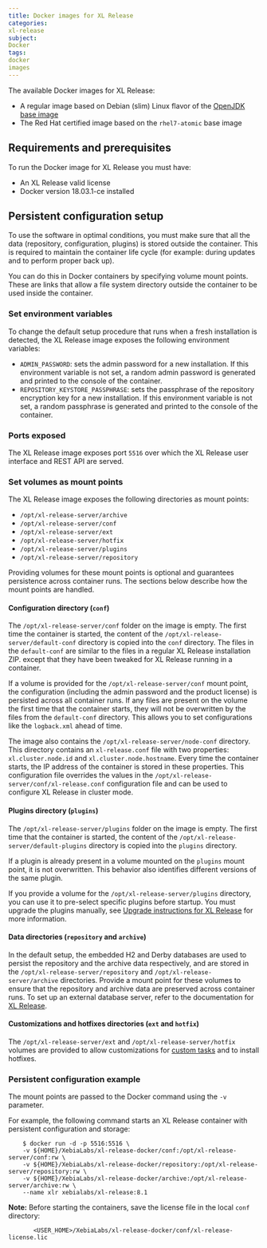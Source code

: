 ```yaml
---
title: Docker images for XL Release
categories:
xl-release
subject:
Docker
tags:
docker
images
---
```


The available Docker images for XL Release:

* A regular image based on Debian (slim) Linux flavor of the [OpenJDK base image](https://hub.docker.com/_/openjdk/)
* The Red Hat certified image based on the `rhel7-atomic` base image

## Requirements and prerequisites

To run the Docker image for XL Release you must have:
* An XL Release valid license
* Docker version 18.03.1-ce installed

## Persistent configuration setup

To use the software in optimal conditions, you must make sure that all the data (repository, configuration, plugins) is stored outside the container. This is required to maintain the container life cycle (for example: during updates and to perform proper back up).

You can do this in Docker containers by specifying volume mount points. These are links that allow a file system directory outside the container to be used inside the container.

### Set environment variables

To change the default setup procedure that runs when a fresh installation is detected, the XL Release image exposes the following environment variables:

* `ADMIN_PASSWORD`: sets the admin password for a new installation. If this environment variable is not set, a random admin password is generated and printed to the console of the container.
* `REPOSITORY_KEYSTORE_PASSPHRASE`: sets the passphrase of the repository encryption key for a new installation. If this environment variable is not set, a random passphrase is generated and printed to the console of the container.

### Ports exposed

The XL Release image exposes port `5516` over which the XL Release user interface and REST API are served.

### Set volumes as mount points

The XL Release image exposes the following directories as mount points:

* `/opt/xl-release-server/archive`
* `/opt/xl-release-server/conf`
* `/opt/xl-release-server/ext`
* `/opt/xl-release-server/hotfix`
* `/opt/xl-release-server/plugins`
* `/opt/xl-release-server/repository`

Providing volumes for these mount points is optional and guarantees persistence across container runs. The sections below describe how the mount points are handled.

#### Configuration directory (`conf`)

The `/opt/xl-release-server/conf` folder on the image is empty. The first time the container is started, the content of the `/opt/xl-release-server/default-conf` directory is copied into the `conf` directory. The files in the `default-conf` are similar to the files in a regular XL Release installation ZIP. except that they have been tweaked for XL Release running in a container.

If a volume is provided for the `/opt/xl-release-server/conf` mount point, the configuration (including the admin password and the product license) is persisted across all container runs. If any files are present on the volume the first time that the container starts, they will not be overwritten by the files from the `default-conf` directory. This allows you to set configurations like the `logback.xml` ahead of time.

The image also contains the `/opt/xl-release-server/node-conf` directory. This directory contains an `xl-release.conf` file with two properties: `xl.cluster.node.id` and `xl.cluster.node.hostname`. Every time the container starts, the IP address of the container is stored in these properties. This configuration file overrides the values in the `/opt/xl-release-server/conf/xl-release.conf` configuration file and can be used to configure XL Release in cluster mode.

#### Plugins directory (`plugins`)

The `/opt/xl-release-server/plugins` folder on the image is empty. The first time that the container is started, the content of the `/opt/xl-release-server/default-plugins` directory is copied into the `plugins` directory.

If a plugin is already present in a volume mounted on the `plugins` mount point, it is not overwritten. This behavior also identifies different versions of the same plugin.

If you provide a volume for the `/opt/xl-release-server/plugins` directory, you can use it to pre-select specific plugins before startup. You must upgrade the plugins manually, see [Upgrade instructions for XL Release](https://docs.xebialabs.com/xl-release/how-to/upgrade-xl-release.html) for more information.

#### Data directories (`repository` and `archive`)

In the default setup, the embedded H2 and Derby databases are used to persist the repository and the archive data respectively, and are stored in the `/opt/xl-release-server/repository` and `/opt/xl-release-server/archive` directories. Provide a mount point for these volumes to ensure that the repository and archive data are preserved across container runs. To set up an external database server, refer to the documentation for [XL Release](/xl-release/how-to/configure-the-xl-release-sql-repository-in-a-database.html).

#### Customizations and hotfixes directories (`ext` and `hotfix`)

The `/opt/xl-release-server/ext` and `/opt/xl-release-server/hotfix` volumes are provided to allow customizations for [custom tasks](https://docs.xebialabs.com/xl-release/how-to/create-custom-task-types.html) and to install hotfixes.

### Persistent configuration example

The mount points are passed to the Docker command using the `-v` parameter.

For example, the following command starts an XL Release container with persistent configuration and storage:

        $ docker run -d -p 5516:5516 \
        -v ${HOME}/XebiaLabs/xl-release-docker/conf:/opt/xl-release-server/conf:rw \
        -v ${HOME}/XebiaLabs/xl-release-docker/repository:/opt/xl-release-server/repository:rw \
        -v ${HOME}/XebiaLabs/xl-release-docker/archive:/opt/xl-release-server/archive:rw \
        --name xlr xebialabs/xl-release:8.1

**Note:** Before starting the containers, save the license file in the local `conf` directory:

           <USER_HOME>/XebiaLabs/xl-release-docker/conf/xl-release-license.lic   
